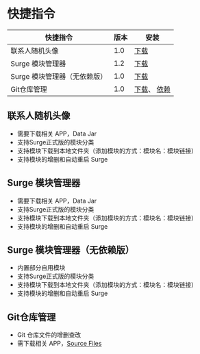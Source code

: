 # 快捷指令

| 快捷指令              | 版本  | 安装                                                                                                                                               |
|-------------------|-----|--------------------------------------------------------------------------------------------------------------------------------------------------|
| 联系人随机头像           | 1.0 | [下载](https://www.icloud.com/shortcuts/e7bc3191b2894bc395a09b425f165522)                                                                          |
| Surge 模块管理器       | 1.2 | [下载](https://www.icloud.com/shortcuts/cc3e949106af4414b1d813fcfcb4c0b3)                                                                          |
| Surge 模块管理器（无依赖版） | 1.0 | [下载](https://www.icloud.com/shortcuts/88e29dabb7f041899ddb34b6eb8e2085)                                                                          |
| Git仓库管理           | 1.0 | [下载](https://www.icloud.com/shortcuts/4c5cbff017e749b6942525e523e16cb7)、 [依赖](https://www.icloud.com/shortcuts/080382413cd34c31b41cd3ac871e1e88) |


## 联系人随机头像

- 需要下载相关 APP，Data Jar
- 支持Surge正式版的模块分类
- 支持模块下载到本地文件夹（添加模块的方式：模块名：模块链接）
- 支持模块的增删和自动重启 Surge

## Surge 模块管理器

- 需要下载相关 APP，Data Jar
- 支持Surge正式版的模块分类
- 支持模块下载到本地文件夹（添加模块的方式：模块名：模块链接）
- 支持模块的增删和自动重启 Surge


## Surge 模块管理器（无依赖版）

- 内置部分自用模块
- 支持Surge正式版的模块分类
- 支持模块下载到本地文件夹（添加模块的方式：模块名：模块链接）
- 支持模块的增删和自动重启 Surge


## Git仓库管理

- Git 仓库文件的增删查改
- 需下载相关 APP，[Source Files](https://apps.apple.com/us/app/source-files-git-storage/id6450856155?l=zh-Hans-CN)